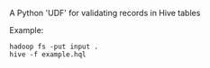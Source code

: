 A Python 'UDF' for validating records in Hive tables

Example:
```
hadoop fs -put input .
hive -f example.hql
```
